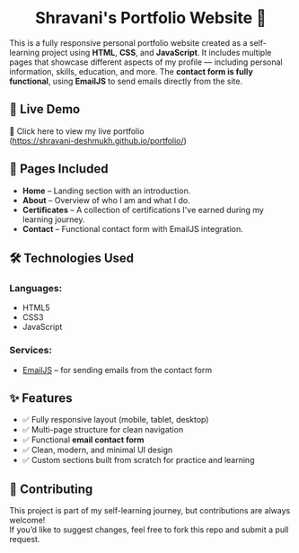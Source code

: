 <br>
<h1 align=center>
<span> Shravani's Portfolio Website 💼 </span>
</h1>

This is a fully responsive personal portfolio website created as a self-learning project using **HTML**, **CSS**, and **JavaScript**. It includes multiple pages that showcase different aspects of my profile — including personal information, skills, education, and more. The **contact form is fully functional**, using **EmailJS** to send emails directly from the site.


## 🚀 Live Demo

🔗 Click here to view my live portfolio
<br> 
(https://shravani-deshmukh.github.io/portfolio/)
 

## 📄 Pages Included

- **Home** – Landing section with an introduction.
- **About** – Overview of who I am and what I do.
- **Certificates** – A collection of certifications I've earned during my learning journey.
- **Contact** – Functional contact form with EmailJS integration.


## 🛠️ Technologies Used

### Languages:
- HTML5  
- CSS3  
- JavaScript

### Services:
- [EmailJS](https://www.emailjs.com/) – for sending emails from the contact form

## ✨ Features

- ✅ Fully responsive layout (mobile, tablet, desktop)
- ✅ Multi-page structure for clean navigation
- ✅ Functional **email contact form**
- ✅ Clean, modern, and minimal UI design
- ✅ Custom sections built from scratch for practice and learning


## 🤝 Contributing

This project is part of my self-learning journey, but contributions are always welcome!  
If you’d like to suggest changes, feel free to fork this repo and submit a pull request.
